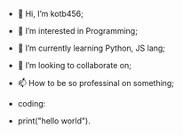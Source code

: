 - 👋 Hi, I’m kotb456;
- 👀 I’m interested in Programming;
- 🌱 I’m currently learning Python, JS lang;
- 💞️ I’m looking to collaborate on;
- 📫 How to be so professinal on something;

- coding: 
- print("hello world").

<!---
EKotb456/EKotb456 is a ✨ special ✨ repository because its `README.md` (this file) appears on your GitHub profile.
You can click the Preview link to take a look at your changes.
--->
